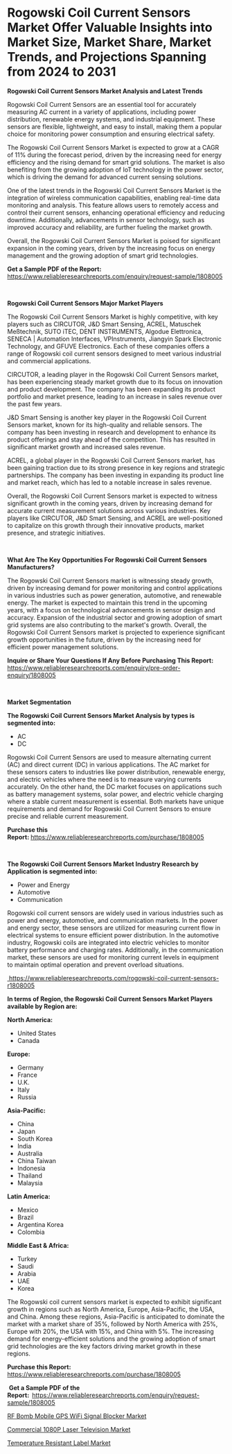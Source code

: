 <p><h1>Rogowski Coil Current Sensors Market Offer Valuable Insights into Market Size, Market Share, Market Trends, and Projections Spanning from 2024 to 2031</h1></p><p><strong>Rogowski Coil Current Sensors Market Analysis and Latest Trends</strong></p>
<p><p>Rogowski Coil Current Sensors are an essential tool for accurately measuring AC current in a variety of applications, including power distribution, renewable energy systems, and industrial equipment. These sensors are flexible, lightweight, and easy to install, making them a popular choice for monitoring power consumption and ensuring electrical safety.</p><p>The Rogowski Coil Current Sensors Market is expected to grow at a CAGR of 11% during the forecast period, driven by the increasing need for energy efficiency and the rising demand for smart grid solutions. The market is also benefiting from the growing adoption of IoT technology in the power sector, which is driving the demand for advanced current sensing solutions.</p><p>One of the latest trends in the Rogowski Coil Current Sensors Market is the integration of wireless communication capabilities, enabling real-time data monitoring and analysis. This feature allows users to remotely access and control their current sensors, enhancing operational efficiency and reducing downtime. Additionally, advancements in sensor technology, such as improved accuracy and reliability, are further fueling the market growth.</p><p>Overall, the Rogowski Coil Current Sensors Market is poised for significant expansion in the coming years, driven by the increasing focus on energy management and the growing adoption of smart grid technologies.</p></p>
<p><strong>Get a Sample PDF of the Report:&nbsp;</strong> <a href="https://www.reliableresearchreports.com/enquiry/request-sample/1808005">https://www.reliableresearchreports.com/enquiry/request-sample/1808005</a></p>
<p>&nbsp;</p>
<p><strong>Rogowski Coil Current Sensors Major Market Players</strong></p>
<p><p>The Rogowski Coil Current Sensors Market is highly competitive, with key players such as CIRCUTOR, J&D Smart Sensing, ACREL, Matuschek Meßtechnik, SUTO iTEC, DENT INSTRUMENTS, Algodue Elettronica, SENECA | Automation Interfaces, VPInstruments, Jiangyin Spark Electronic Technology, and GFUVE Electronics. Each of these companies offers a range of Rogowski coil current sensors designed to meet various industrial and commercial applications.</p><p>CIRCUTOR, a leading player in the Rogowski Coil Current Sensors market, has been experiencing steady market growth due to its focus on innovation and product development. The company has been expanding its product portfolio and market presence, leading to an increase in sales revenue over the past few years.</p><p>J&D Smart Sensing is another key player in the Rogowski Coil Current Sensors market, known for its high-quality and reliable sensors. The company has been investing in research and development to enhance its product offerings and stay ahead of the competition. This has resulted in significant market growth and increased sales revenue.</p><p>ACREL, a global player in the Rogowski Coil Current Sensors market, has been gaining traction due to its strong presence in key regions and strategic partnerships. The company has been investing in expanding its product line and market reach, which has led to a notable increase in sales revenue.</p><p>Overall, the Rogowski Coil Current Sensors market is expected to witness significant growth in the coming years, driven by increasing demand for accurate current measurement solutions across various industries. Key players like CIRCUTOR, J&D Smart Sensing, and ACREL are well-positioned to capitalize on this growth through their innovative products, market presence, and strategic initiatives.</p></p>
<p>&nbsp;</p>
<p><strong>What Are The Key Opportunities For Rogowski Coil Current Sensors Manufacturers?</strong></p>
<p><p>The Rogowski Coil Current Sensors market is witnessing steady growth, driven by increasing demand for power monitoring and control applications in various industries such as power generation, automotive, and renewable energy. The market is expected to maintain this trend in the upcoming years, with a focus on technological advancements in sensor design and accuracy. Expansion of the industrial sector and growing adoption of smart grid systems are also contributing to the market's growth. Overall, the Rogowski Coil Current Sensors market is projected to experience significant growth opportunities in the future, driven by the increasing need for efficient power management solutions.</p></p>
<p><strong>Inquire or Share Your Questions If Any Before Purchasing This Report:</strong> <a href="https://www.reliableresearchreports.com/enquiry/pre-order-enquiry/1808005">https://www.reliableresearchreports.com/enquiry/pre-order-enquiry/1808005</a></p>
<p>&nbsp;</p>
<p><strong>Market Segmentation</strong></p>
<p><strong>The Rogowski Coil Current Sensors Market Analysis by types is segmented into:</strong></p>
<p><ul><li>AC</li><li>DC</li></ul></p>
<p><p>Rogowski Coil Current Sensors are used to measure alternating current (AC) and direct current (DC) in various applications. The AC market for these sensors caters to industries like power distribution, renewable energy, and electric vehicles where the need is to measure varying currents accurately. On the other hand, the DC market focuses on applications such as battery management systems, solar power, and electric vehicle charging where a stable current measurement is essential. Both markets have unique requirements and demand for Rogowski Coil Current Sensors to ensure precise and reliable current measurement.</p></p>
<p><strong>Purchase this Report:&nbsp;</strong><a href="https://www.reliableresearchreports.com/purchase/1808005">https://www.reliableresearchreports.com/purchase/1808005</a></p>
<p>&nbsp;</p>
<p><strong>The Rogowski Coil Current Sensors Market Industry Research by Application is segmented into:</strong></p>
<p><ul><li>Power and Energy</li><li>Automotive</li><li>Communication</li></ul></p>
<p><p>Rogowski coil current sensors are widely used in various industries such as power and energy, automotive, and communication markets. In the power and energy sector, these sensors are utilized for measuring current flow in electrical systems to ensure efficient power distribution. In the automotive industry, Rogowski coils are integrated into electric vehicles to monitor battery performance and charging rates. Additionally, in the communication market, these sensors are used for monitoring current levels in equipment to maintain optimal operation and prevent overload situations.</p></p>
<p><a href="https://www.reliableresearchreports.com/rogowski-coil-current-sensors-r1808005">&nbsp;https://www.reliableresearchreports.com/rogowski-coil-current-sensors-r1808005</a></p>
<p><strong>In terms of Region, the Rogowski Coil Current Sensors Market Players available by Region are:</strong></p>
<p>
    <p> <strong> North America: </strong>
        <ul>
            <li>United States</li>
            <li>Canada</li>
        </ul>
        </p> 
    <p> <strong> Europe: </strong>
        <ul>
            <li>Germany</li>
            <li>France</li>
            <li>U.K.</li>
            <li>Italy</li>
            <li>Russia</li>
        </ul>
        </p> 
    <p> <strong> Asia-Pacific: </strong>
        <ul>
            <li>China</li>
            <li>Japan</li>
            <li>South Korea</li>
            <li>India</li>
            <li>Australia</li>
            <li>China Taiwan</li>
            <li>Indonesia</li>
            <li>Thailand</li>
            <li>Malaysia</li>
        </ul>
        </p> 
    <p> <strong> Latin America: </strong>
        <ul>
            <li>Mexico</li>
            <li>Brazil</li>
            <li>Argentina Korea</li>
            <li>Colombia</li>
        </ul>
        </p> 
    <p> <strong> Middle East & Africa: </strong>
        <ul>
            <li>Turkey</li>
            <li>Saudi</li>
            <li>Arabia</li>
            <li>UAE</li>
            <li>Korea</li>
        </ul>
    </p>
    </p>
<p><p>The Rogowski coil current sensors market is expected to exhibit significant growth in regions such as North America, Europe, Asia-Pacific, the USA, and China. Among these regions, Asia-Pacific is anticipated to dominate the market with a market share of 35%, followed by North America with 25%, Europe with 20%, the USA with 15%, and China with 5%. The increasing demand for energy-efficient solutions and the growing adoption of smart grid technologies are the key factors driving market growth in these regions.</p></p>
<p><strong>Purchase this Report: </strong><a href="https://www.reliableresearchreports.com/purchase/1808005">https://www.reliableresearchreports.com/purchase/1808005</a></p>
<p>&nbsp;<strong>Get a Sample PDF of the Report:&nbsp;&nbsp;</strong><a href="https://www.reliableresearchreports.com/enquiry/request-sample/1808005">https://www.reliableresearchreports.com/enquiry/request-sample/1808005</a></p>
<p><strong></strong></p>
<p><p><a href="https://www.linkedin.com/pulse/rf-bomb-mobile-gps-wifi-signal-blocker-market-competitive-gdikc?trackingId=Wzm9l8DB4tYMCAqRygNE3Q%3D%3D">RF Bomb Mobile GPS WiFi Signal Blocker Market</a></p><p><a href="https://www.linkedin.com/pulse/decoding-commercial-1080p-laser-television-market-metrics-share-gytwf?trackingId=BKYU8hde3uQXA%2FEt28n9nA%3D%3D">Commercial 1080P Laser Television Market</a></p><p><a href="https://www.linkedin.com/pulse/temperature-resistant-label-market-outlook-industry-overview-10mnc?trackingId=KN10rWk8MOUpDnw0JQz5DQ%3D%3D">Temperature Resistant Label Market</a></p></p>
